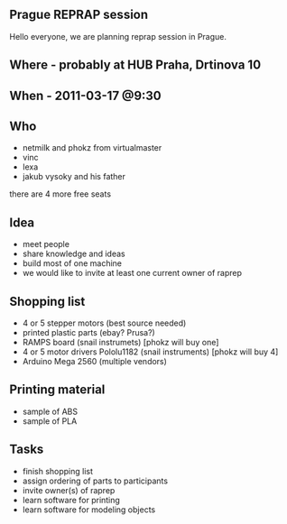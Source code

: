 ## Prague REPRAP session

Hello everyone, we are planning reprap session in Prague.

## Where - probably at HUB Praha, Drtinova 10

## When - 2011-03-17 @9:30

## Who

- netmilk and phokz from virtualmaster
- vinc
- lexa
- jakub vysoky and his father


there are 4 more free seats

## Idea

- meet people
- share knowledge and ideas
- build most of one machine
- we would like to invite at least one current owner of raprep

## Shopping list

- 4 or 5 stepper motors (best source needed)
- printed plastic parts (ebay? Prusa?)
- RAMPS board  (snail instrumets) [phokz will buy one]
- 4 or 5 motor drivers  Pololu1182 (snail instruments) [phokz will buy 4]
- Arduino Mega 2560 (multiple vendors)
 

## Printing material

- sample of ABS
- sample of PLA


## Tasks

- finish shopping list
- assign ordering of parts to participants
- invite owner(s) of raprep
- learn software for printing
- learn software for modeling objects
